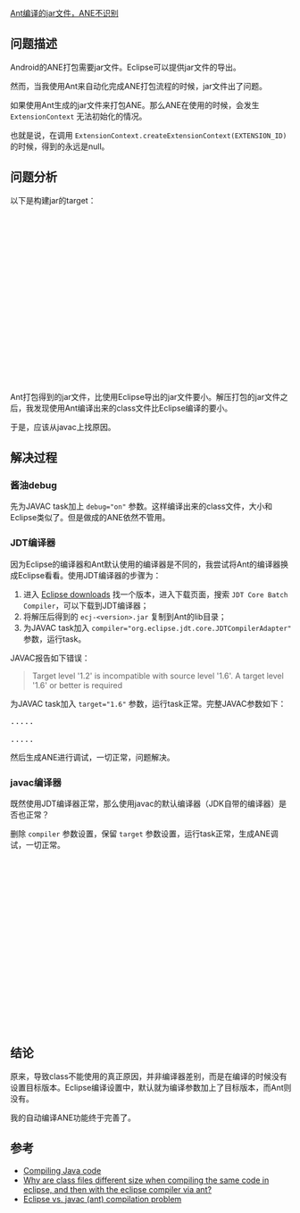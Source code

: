 [Ant编译的jar文件，ANE不识别](http://zengrong.net/post/1855.htm)

## 问题描述

Android的ANE打包需要jar文件。Eclipse可以提供jar文件的导出。

然而，当我使用Ant来自动化完成ANE打包流程的时候，jar文件出了问题。

如果使用Ant生成的jar文件来打包ANE。那么ANE在使用的时候，会发生 `ExtensionContext` 无法初始化的情况。

也就是说，在调用 `ExtensionContext.createExtensionContext(EXTENSION_ID)` 的时候，得到的永远是null。

## 问题分析

以下是构建jar的target：<!--more-->

<pre lang="XML">
<target name="android" description="Build Android Library">
	<delete dir="../android/temp"/>
	<mkdir dir="../android/temp/classes"/>
	<echo message="Using Java version ${ant.java.version}."/>
	<javac source="1.6" srcdir="../android/src" destdir="../android/temp/classes" includeantruntime="false">
		<classpath>
			<pathelement location="${android.sdk}/android.jar"/>
			<pathelement location="${flex.sdk}/lib/android/FlashRuntimeExtensions.jar"/>
			<pathelement location="../android/libs/android-support-v4.jar"/>
			<pathelement location="${android.tools}/support/annotations.jar"/>
		</classpath>
	</javac>
	<mkdir dir="../temp/android/"/>
	<jar basedir="../android/temp/classes" destfile="../temp/android/lib${name}.jar"/>
	<copy todir="../temp/android/res/">
		<fileset dir="../android/res"/>
	</copy>
	<delete dir="../android/temp"/>
</target>
</pre>

Ant打包得到的jar文件，比使用Eclipse导出的jar文件要小。解压打包的jar文件之后，我发现使用Ant编译出来的class文件比Eclipse编译的要小。

于是，应该从javac上找原因。

## 解决过程

### 酱油debug

先为JAVAC task加上 `debug="on"` 参数。这样编译出来的class文件，大小和Eclipse类似了。但是做成的ANE依然不管用。

### JDT编译器

因为Eclipse的编译器和Ant默认使用的编译器是不同的，我尝试将Ant的编译器换成Eclipse看看。使用JDT编译器的步骤为：

1. 进入 [Eclipse downloads](http://download.eclipse.org/eclipse/downloads/) 找一个版本，进入下载页面，搜索 `JDT Core Batch Compiler`，可以下载到JDT编译器；
1. 将解压后得到的 `ecj-<version>.jar` 复制到Ant的lib目录；
1. 为JAVAC task加入 `compiler="org.eclipse.jdt.core.JDTCompilerAdapter"` 参数，运行task。

JAVAC报告如下错误：

>Target level '1.2' is incompatible with source level '1.6'. A target level '1.6' or better is required

为JAVAC task加入 `target="1.6"` 参数，运行task正常。完整JAVAC参数如下：

<pre lang="XML">
.....
<javac source="1.6" srcdir="../android/src" destdir="../android/temp/classes" includeantruntime="false" compiler="org.eclipse.jdt.core.JDTCompilerAdapter" target="1.6">
.....
</pre>

然后生成ANE进行调试，一切正常，问题解决。

### javac编译器

既然使用JDT编译器正常，那么使用javac的默认编译器（JDK自带的编译器）是否也正常？

删除 `compiler` 参数设置，保留 `target` 参数设置，运行task正常，生成ANE调试，一切正常。

<pre lang="XML">
<target name="android" description="Build Android Library">
	<delete dir="../android/temp"/>
	<mkdir dir="../android/temp/classes"/>
	<echo message="Using Java version ${ant.java.version}."/>
	<javac source="1.6" target="1.6" srcdir="../android/src" destdir="../android/temp/classes" includeantruntime="false">
		<classpath>
			<pathelement location="${android.sdk}/android.jar"/>
			<pathelement location="${flex.sdk}/lib/android/FlashRuntimeExtensions.jar"/>
			<pathelement location="../android/libs/android-support-v4.jar"/>
			<pathelement location="${android.tools}/support/annotations.jar"/>
		</classpath>
	</javac>
	<mkdir dir="../temp/android/"/>
	<jar basedir="../android/temp/classes" destfile="../temp/android/lib${name}.jar"/>
	<copy todir="../temp/android/res/">
		<fileset dir="../android/res"/>
	</copy>
	<delete dir="../android/temp"/>
</target>
</pre>

## 结论

原来，导致class不能使用的真正原因，并非编译器差别，而是在编译的时候没有设置目标版本。Eclipse编译设置中，默认就为编译参数加上了目标版本，而Ant则没有。

我的自动编译ANE功能终于完善了。

## 参考

* [Compiling Java code](http://help.eclipse.org/juno/nav/1_3_8)
* [Why are class files different size when compiling the same code in eclipse, and then with the eclipse compiler via ant?](http://stackoverflow.com/questions/3629158/why-are-class-files-different-size-when-compiling-the-same-code-in-eclipse-and)
* [Eclipse vs. javac (ant) compilation problem](http://forum.springsource.org/showthread.php?31252-Eclipse-vs-javac-(ant)-compilation-problem)

